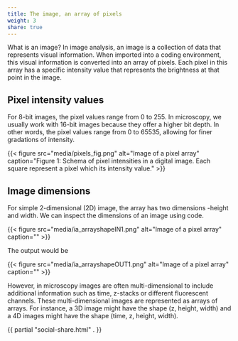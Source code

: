 ```yaml
---
title: The image, an array of pixels
weight: 3
share: true
---
```

What is an image? In image analysis, an image is a collection of data that represents visual information. When imported into a coding environment, this visual information is converted into an array of pixels. Each pixel in this array has a specific intensity value that represents the brightness at that point in the image.

## Pixel intensity values

For 8-bit images, the pixel values range from 0 to 255. In microscopy, we usually work with 16-bit images because they offer a higher bit depth. In other words, the pixel values range from 0 to 65535, allowing for finer gradations of intensity. 

{{< figure src="media/pixels_fig.png" alt="Image of a pixel array" caption="Figure 1: Schema of pixel intensities in a digital image. Each square represent a pixel which its intensity value." >}}

## Image dimensions

For simple 2-dimensional (2D) image, the array has two dimensions -height and width. We can inspect the dimensions of an image using code.

{{< figure src="media/ia_arrayshapeIN1.png" alt="Image of a pixel array" caption="" >}}

The output would be

{{< figure src="media/ia_arrayshapeOUT1.png" alt="Image of a pixel array" caption="" >}}

However, in microscopy images are often multi-dimensional to include additional information such as time, z-stacks or different fluorescent channels. These multi-dimensional images are represented as arrays of arrays. For instance, a 3D image might have the shape (z, height, width) and a 4D images might have the shape (time, z, height, width). 

{{ partial "social-share.html" . }}